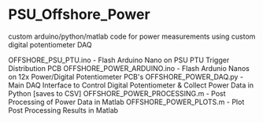 # PSU_Offshore_Power
custom arduino/python/matlab code for power measurements using custom digital potentiometer DAQ

OFFSHORE_PSU_PTU.ino 			    - Flash Arduino Nano on PSU PTU Trigger Distribution PCB
OFFSHORE_POWER_ARDUINO.ino 		- Flash Ardunio Nanos on 12x Power/Digital Potentiometer PCB's
OFFSHORE_POWER_DAQ.py 			  - Main DAQ Interface to Control Digital Potentiometer & Collect Power Data in Python [saves to CSV]
OFFSHORE_POWER_PROCESSING.m 	- Post Processing of Power Data in Matlab
OFFSHORE_POWER_PLOTS.m 			  - Plot Post Processing Results in Matlab

